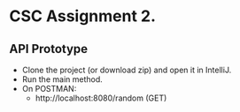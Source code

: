 # CSC Assignment 2.
## API Prototype
- Clone the project (or download zip) and open it in IntelliJ.
- Run the main method.
- On POSTMAN:
  * http://localhost:8080/random (GET)
